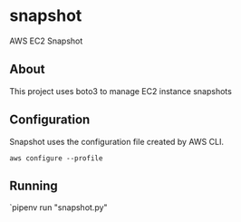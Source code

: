 # snapshot
AWS EC2 Snapshot

## About

This project uses boto3 to manage EC2 instance snapshots

## Configuration

Snapshot uses the configuration file created by AWS CLI.

`aws configure --profile`

## Running 

`pipenv run "snapshot.py"
